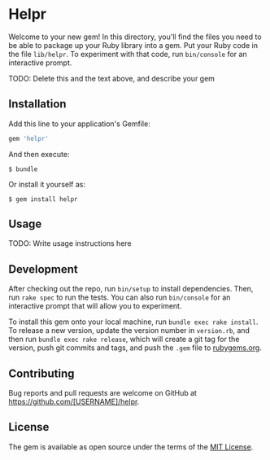 # Helpr

Welcome to your new gem! In this directory, you'll find the files you need to be able to package up your Ruby library into a gem. Put your Ruby code in the file `lib/helpr`. To experiment with that code, run `bin/console` for an interactive prompt.

TODO: Delete this and the text above, and describe your gem

## Installation

Add this line to your application's Gemfile:

```ruby
gem 'helpr'
```

And then execute:

    $ bundle

Or install it yourself as:

    $ gem install helpr

## Usage

TODO: Write usage instructions here

## Development

After checking out the repo, run `bin/setup` to install dependencies. Then, run `rake spec` to run the tests. You can also run `bin/console` for an interactive prompt that will allow you to experiment.

To install this gem onto your local machine, run `bundle exec rake install`. To release a new version, update the version number in `version.rb`, and then run `bundle exec rake release`, which will create a git tag for the version, push git commits and tags, and push the `.gem` file to [rubygems.org](https://rubygems.org).

## Contributing

Bug reports and pull requests are welcome on GitHub at https://github.com/[USERNAME]/helpr.


## License

The gem is available as open source under the terms of the [MIT License](http://opensource.org/licenses/MIT).

